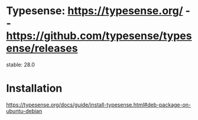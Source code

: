 # Typesense: https://typesense.org/ -- https://github.com/typesense/typesense/releases
stable: 28.0

# Installation
https://typesense.org/docs/guide/install-typesense.html#deb-package-on-ubuntu-debian


